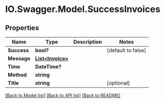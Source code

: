 # IO.Swagger.Model.SuccessInvoices
## Properties

Name | Type | Description | Notes
------------ | ------------- | ------------- | -------------
**Success** | **bool?** |  | [default to false]
**Message** | [**List&lt;Invoice&gt;**](Invoice.md) |  | 
**Time** | **DateTime?** |  | 
**Method** | **string** |  | 
**Title** | **string** |  | [optional] 

[[Back to Model list]](../README.md#documentation-for-models) [[Back to API list]](../README.md#documentation-for-api-endpoints) [[Back to README]](../README.md)

